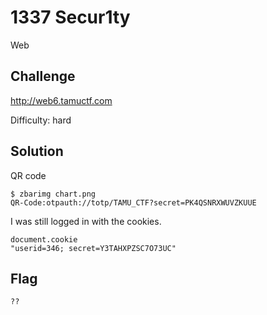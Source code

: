 # 1337 Secur1ty
Web

## Challenge 

http://web6.tamuctf.com

Difficulty: hard

## Solution

QR code

	$ zbarimg chart.png 
	QR-Code:otpauth://totp/TAMU_CTF?secret=PK4QSNRXWUVZKUUE


I was still logged in with the cookies.

	document.cookie
	"userid=346; secret=Y3TAHXPZSC7O73UC"

## Flag

	??
